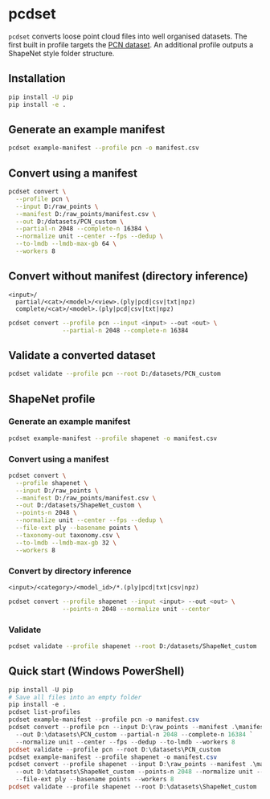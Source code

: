 # pcdset

`pcdset` converts loose point cloud files into well organised datasets.
The first built in profile targets the [PCN dataset](https://github.com/wentaoyuan/pcn).
An additional profile outputs a ShapeNet style folder structure.

## Installation

```bash
pip install -U pip
pip install -e .
```

## Generate an example manifest

```bash
pcdset example-manifest --profile pcn -o manifest.csv
```

## Convert using a manifest

```bash
pcdset convert \
  --profile pcn \
  --input D:/raw_points \
  --manifest D:/raw_points/manifest.csv \
  --out D:/datasets/PCN_custom \
  --partial-n 2048 --complete-n 16384 \
  --normalize unit --center --fps --dedup \
  --to-lmdb --lmdb-max-gb 64 \
  --workers 8
```

## Convert without manifest (directory inference)

```
<input>/
  partial/<cat>/<model>/<view>.(ply|pcd|csv|txt|npz)
  complete/<cat>/<model>.(ply|pcd|csv|txt|npz)
```

```bash
pcdset convert --profile pcn --input <input> --out <out> \
               --partial-n 2048 --complete-n 16384
```

## Validate a converted dataset

```bash
pcdset validate --profile pcn --root D:/datasets/PCN_custom
```

## ShapeNet profile

### Generate an example manifest

```bash
pcdset example-manifest --profile shapenet -o manifest.csv
```

### Convert using a manifest

```bash
pcdset convert \
  --profile shapenet \
  --input D:/raw_points \
  --manifest D:/raw_points/manifest.csv \
  --out D:/datasets/ShapeNet_custom \
  --points-n 2048 \
  --normalize unit --center --fps --dedup \
  --file-ext ply --basename points \
  --taxonomy-out taxonomy.csv \
  --to-lmdb --lmdb-max-gb 32 \
  --workers 8
```

### Convert by directory inference

```
<input>/<category>/<model_id>/*.(ply|pcd|txt|csv|npz)
```

```bash
pcdset convert --profile shapenet --input <input> --out <out> \
               --points-n 2048 --normalize unit --center
```

### Validate

```bash
pcdset validate --profile shapenet --root D:/datasets/ShapeNet_custom
```

## Quick start (Windows PowerShell)

```powershell
pip install -U pip
# Save all files into an empty folder
pip install -e .
pcdset list-profiles
pcdset example-manifest --profile pcn -o manifest.csv
pcdset convert --profile pcn --input D:\raw_points --manifest .\manifest.csv `
  --out D:\datasets\PCN_custom --partial-n 2048 --complete-n 16384 `
  --normalize unit --center --fps --dedup --to-lmdb --workers 8
pcdset validate --profile pcn --root D:\datasets\PCN_custom
pcdset example-manifest --profile shapenet -o manifest.csv
pcdset convert --profile shapenet --input D:\raw_points --manifest .\manifest.csv `
  --out D:\datasets\ShapeNet_custom --points-n 2048 --normalize unit --center --fps `
  --file-ext ply --basename points --workers 8
pcdset validate --profile shapenet --root D:\datasets\ShapeNet_custom
```

